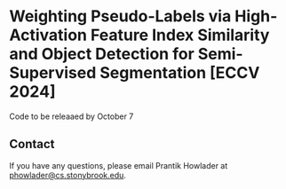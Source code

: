 # Weighting Pseudo-Labels via High-Activation Feature Index Similarity and Object Detection for Semi-Supervised Segmentation [ECCV 2024]

Code to  be releaaed by October 7

## Contact

If you have any questions, please email Prantik Howlader at phowlader@cs.stonybrook.edu.


